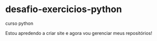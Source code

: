 # desafio-exercicios-python
 curso python

 Estou apredendo a criar site e agora vou gerenciar meus repositórios!